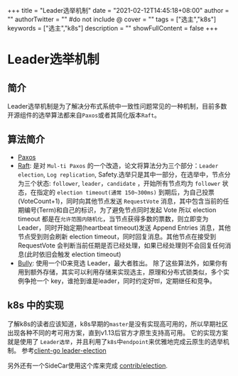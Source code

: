 +++
title = "Leader选举机制"
date = "2021-02-12T14:45:18+08:00"
author = ""
authorTwitter = "" #do not include @
cover = ""
tags = ["选主","k8s"]
keywords = ["选主","k8s"]
description = ""
showFullContent = false
+++

# Leader选举机制
## 简介
Leader选举机制是为了解决分布式系统中一致性问题常见的一种机制，目前多数开源组件的选举算法都来自`Paxos`或者其简化版本`Raft`。

## 算法简介
- [Paxos](https://zh.wikipedia.org/wiki/Paxos%E7%AE%97%E6%B3%95)
- [Raft](https://raft.github.io/): 是对 `Mul-ti Paxos` 的一个改造，论文将算法分为三个部分：`Leader election`, `Log replication`, Safety.选举只是其中一部分，在选举中，节点分为三个状态: `follower`, `leader`，`candidate` ，开始所有节点均为 `follower` 状态，在指定的 `election timeout(通常 150~300ms)` 到期后，为自己投票(VoteCount+1)，同时向其他节点发送 `RequestVote` 消息，其中包含当前的任期编号(Term)和自己的标识，为了避免节点同时发起 Vote 所以 election timeout 都是在`允许范围内随机化`，当节点获得多数的票数，则立即变为 Leader，同时开始定期(heartbeat timeout)发送 Append Entries 消息，其他节点受到则会刷新 election timeout，同时回复消息。其他节点在接受到 RequestVote 会判断当前任期是否已经处理，如果已经处理则不会回复任何消息(此时依旧会触发 election timeout)
- [Bully](https://en.wikipedia.org/wiki/Bully_algorithm): 使用一个ID来竞选 Leader，最大者胜出。
除了这些算法外，如果你有用到额外存储，其实可以利用存储来实现选主，原理和分布式锁类似，多个实例争抢一个 key，谁抢到谁是leader，同时约定好ttl，定期继任和竞争。

## k8s 中的实现
了解k8s的读者应该知道，k8s早期的`master`是没有实现高可用的，所以早期社区出现各种不同的考可用方案，直到v1.13后官方才原生支持高可用。
它的实现方案就是使用了 `Leader选举`，并且利用了`k8s`中`endpoint`来优雅地完成云原生的选举机制。
参考[client-go leader-election](https://github.com/kubernetes/client-go/blob/b8fba595e8fa8e1f8dbad9b31129da74b3b6466b/tools/leaderelection/leaderelection.go#L76) 

另外还有一个SideCar使用这个库来完成 [contrib/election](https://github.com/kubernetes-retired/contrib/tree/master/election).